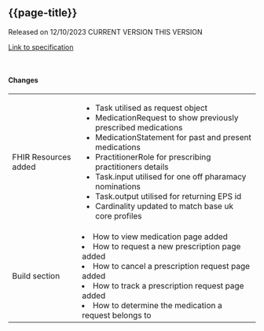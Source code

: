## {{page-title}}

<span class="nhsd-a-tag nhsd-a-tag--bg-light-blue">Released on 12/10/2023</span>
<span class="nhsd-a-tag nhsd-a-tag--bg-light-red">CURRENT VERSION</span>
<span class="nhsd-a-tag nhsd-a-tag--bg-light-green">THIS VERSION</span>

[Link to specification](https://simplifier.net/guide/gp-connect--patient-facing-services--prescriptions?version=0.1.0-private-beta)

<br />

#### Changes

<table data-responsive>
    <tbody>
        <tr>
            <td class="nhsd-m-table__highlighted-items">
                FHIR Resources added
            </td>
            <td>
                <ul>
                    <li>Task utilised as request object</li>
                    <li>MedicationRequest to show previously prescribed medications</li>
                    <li>MedicationStatement for past and present medications</li>
                    <li>PractitionerRole for prescribing practitioners details</li>
                    <li>Task.input utilised for one off pharamacy nominations</li>
                    <li>Task.output utilised for returning EPS id</li>
                    <li>Cardinality updated to match base uk core profiles</li>
                </ul>
            </td>
        </tr>
        <tr>
            <td class="nhsd-m-table__highlighted-items">
                Build section
            </td>
            <td>
                <li>How to view medication page added</li>
                <li>How to request a new prescription page added</li>
                <li>How to cancel a prescription request page added</li>
                <li>How to track a prescription request page added</li>
                <li>How to determine the medication a request belongs to</li>
            </td>
        </tr>
    </tbody>
</table>